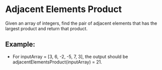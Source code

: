 <h1>Adjacent Elements Product</h1>

<p>Given an array of integers, find the pair of adjacent elements that has the largest product and return that product.</p>

<h2>Example:</h2>

<ul>
<li>For inputArray = [3, 6, -2, -5, 7, 3], the output should be
    adjacentElementsProduct(inputArray) = 21.</li>
</ul>

